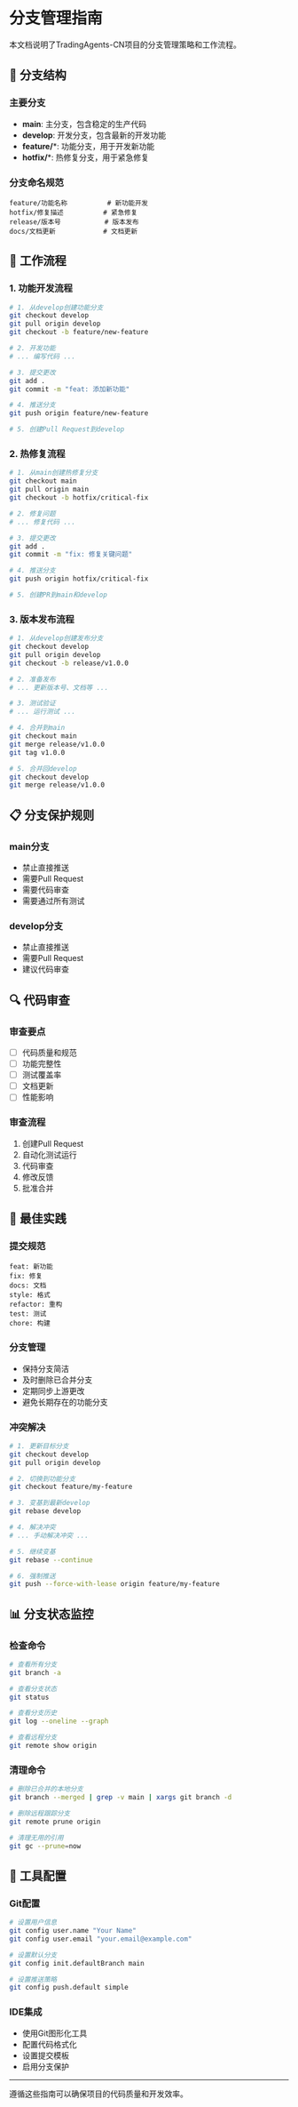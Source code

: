 # 分支管理指南

本文档说明了TradingAgents-CN项目的分支管理策略和工作流程。

## 🌳 分支结构

### 主要分支
- **main**: 主分支，包含稳定的生产代码
- **develop**: 开发分支，包含最新的开发功能
- **feature/***: 功能分支，用于开发新功能
- **hotfix/***: 热修复分支，用于紧急修复

### 分支命名规范
```
feature/功能名称          # 新功能开发
hotfix/修复描述          # 紧急修复
release/版本号           # 版本发布
docs/文档更新            # 文档更新
```

## 🔄 工作流程

### 1. 功能开发流程
```bash
# 1. 从develop创建功能分支
git checkout develop
git pull origin develop
git checkout -b feature/new-feature

# 2. 开发功能
# ... 编写代码 ...

# 3. 提交更改
git add .
git commit -m "feat: 添加新功能"

# 4. 推送分支
git push origin feature/new-feature

# 5. 创建Pull Request到develop
```

### 2. 热修复流程
```bash
# 1. 从main创建热修复分支
git checkout main
git pull origin main
git checkout -b hotfix/critical-fix

# 2. 修复问题
# ... 修复代码 ...

# 3. 提交更改
git add .
git commit -m "fix: 修复关键问题"

# 4. 推送分支
git push origin hotfix/critical-fix

# 5. 创建PR到main和develop
```

### 3. 版本发布流程
```bash
# 1. 从develop创建发布分支
git checkout develop
git pull origin develop
git checkout -b release/v1.0.0

# 2. 准备发布
# ... 更新版本号、文档等 ...

# 3. 测试验证
# ... 运行测试 ...

# 4. 合并到main
git checkout main
git merge release/v1.0.0
git tag v1.0.0

# 5. 合并回develop
git checkout develop
git merge release/v1.0.0
```

## 📋 分支保护规则

### main分支
- 禁止直接推送
- 需要Pull Request
- 需要代码审查
- 需要通过所有测试

### develop分支
- 禁止直接推送
- 需要Pull Request
- 建议代码审查

## 🔍 代码审查

### 审查要点
- [ ] 代码质量和规范
- [ ] 功能完整性
- [ ] 测试覆盖率
- [ ] 文档更新
- [ ] 性能影响

### 审查流程
1. 创建Pull Request
2. 自动化测试运行
3. 代码审查
4. 修改反馈
5. 批准合并

## 🚀 最佳实践

### 提交规范
```
feat: 新功能
fix: 修复
docs: 文档
style: 格式
refactor: 重构
test: 测试
chore: 构建
```

### 分支管理
- 保持分支简洁
- 及时删除已合并分支
- 定期同步上游更改
- 避免长期存在的功能分支

### 冲突解决
```bash
# 1. 更新目标分支
git checkout develop
git pull origin develop

# 2. 切换到功能分支
git checkout feature/my-feature

# 3. 变基到最新develop
git rebase develop

# 4. 解决冲突
# ... 手动解决冲突 ...

# 5. 继续变基
git rebase --continue

# 6. 强制推送
git push --force-with-lease origin feature/my-feature
```

## 📊 分支状态监控

### 检查命令
```bash
# 查看所有分支
git branch -a

# 查看分支状态
git status

# 查看分支历史
git log --oneline --graph

# 查看远程分支
git remote show origin
```

### 清理命令
```bash
# 删除已合并的本地分支
git branch --merged | grep -v main | xargs git branch -d

# 删除远程跟踪分支
git remote prune origin

# 清理无用的引用
git gc --prune=now
```

## 🔧 工具配置

### Git配置
```bash
# 设置用户信息
git config user.name "Your Name"
git config user.email "your.email@example.com"

# 设置默认分支
git config init.defaultBranch main

# 设置推送策略
git config push.default simple
```

### IDE集成
- 使用Git图形化工具
- 配置代码格式化
- 设置提交模板
- 启用分支保护

---

遵循这些指南可以确保项目的代码质量和开发效率。
